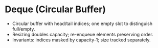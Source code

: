 # Deque (Circular Buffer)

- Circular buffer with head/tail indices; one empty slot to distinguish full/empty.
- Resizing doubles capacity; re-enqueue elements preserving order.
- Invariants: indices masked by capacity-1; size tracked separately.

